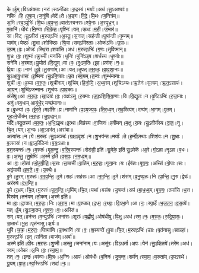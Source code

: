 

  
के।ई॒म्।विऽअ॑क्ताः।नरः॑।सऽनी॑ळाः।रु॒द्रस्य॑।मर्याः॑।अध॑।सु॒ऽअश्वाः॑॥  
नकिः॑।हि।ए॒षा॒म्।ज॒नूंषि॑।वेदे॑।ते।अ॒ङ्ग।वि॒द्रे॒।मि॒थः।ज॒नित्र॑म्॥  
अ॒भि।स्व॒ऽपूभिः॑।मि॒थः।व॒प॒न्त॒।वात॑ऽस्वनसः।श्ये॒नाः।अ॒स्पृ॒ध्र॒न्॥  
ए॒तानि॑।धीरः॑।नि॒ण्या।चि॒के॒त॒।पृश्निः॑।यत्।ऊधः॑।म॒ही।ज॒भार॑॥  
सा।विट्।सु॒ऽवीरा॑।म॒रुत्ऽभिः॑।अ॒स्तु॒।स॒नात्।सह॑न्ती।पुष्य॑न्ती।नृ॒म्णम्॥  
याम॑म्।येष्ठाः॑।शु॒भा।शोभि॑ष्ठाः।श्रि॒या।सम्ऽमि॑श्लाः।ओजः॑ऽभिः।उ॒ग्राः॥  
उ॒ग्रम्।वः॒।ओजः॑।स्थि॒रा।शवां॑सि।अध॑।म॒रुत्ऽभिः॑।ग॒णः।तुवि॑ष्मान्॥  
शु॒भ्रः।वः॒।शुष्मः॑।क्रुध्मी॑।मनां॑सि।धुनिः॑।मुनिः॑ऽइव।शर्ध॑स्य।धृ॒ष्णोः॥  
सने॑मि।अ॒स्मत्।यु॒योत॑।दि॒द्युम्।मा।वः॒।दुः॒ऽम॒तिः।इ॒ह।प्रण॑क्।नः॒॥  
प्रि॒या।वः॒।नाम॑।हु॒वे॒।तु॒राणा॑म्।आ।यत्।तृ॒पत्।म॒रु॒तः॒।वा॒व॒शा॒नाः॥  
सु॒ऽआ॒यु॒धासः॑।इ॒ष्मिणः॑।सु॒ऽनि॒ष्काः।उ॒त।स्व॒यम्।त॒न्वः॑।शुम्भ॑मानाः॥  
शुची॑।वः॒।ह॒व्या।म॒रु॒तः॒।शुची॑नाम्।शुचि॑म्।हि॒नो॒मि॒।अ॒ध्व॒रम्।शुचि॑ऽभ्यः।ऋ॒तेन॑।स॒त्यम्।ऋ॒त॒ऽसापः॑।आ॒य॒न्।शुचि॑ऽजन्मानः।शुच॑यः।पा॒व॒काः॥  
अंसे॑षु।आ।म॒रु॒तः॒।खा॒दयः॑।वः॒।वक्षः॑ऽसु।रु॒क्माः।उ॒प॒ऽशि॒श्रि॒या॒णाः।वि।वि॒द्युतः॑।न।वृ॒ष्टिऽभिः॑।रु॒चा॒नाः।अनु॑।स्व॒धाम् आयु॑धै॒र् यच्छ॑मानाः॥  
प्र।बु॒ध्न्या॑।वः॒।ई॒र॒ते॒।महां॑सि।प्र।नामा॑नि।प्र॒ऽय॒ज्य॒वः॒।ति॒र॒ध्व॒म्।स॒ह॒स्रिय॑म्।दम्य॑म्।भा॒गम्।ए॒तम्।गृ॒ह॒ऽमे॒धीय॑म्।म॒रु॒तः॒।जु॒ष॒ध्व॒म्॥  
यदि॑।स्तु॒तस्य॑।म॒रु॒तः॒।अ॒धि॒ऽइ॒थ।इ॒त्था।विप्र॑स्य।वा॒जिनः॑।हवी॑मन्।म॒क्षु।रा॒यः।सु॒ऽवीर्य॑स्य।दा॒त॒।नु।चि॒त्।यम्।अ॒न्यः।आ॒ऽदभ॑त्।अरा॑वा॥  
अत्या॑सः।न।ये।म॒रुतः॑।सु॒ऽअञ्चः॑।य॒क्ष॒ऽदृशः॑।न।शु॒भय॑न्त।मर्याः॑।ते।ह॒र्म्ये॒ऽस्थाः।शिश॑वः।न।शु॒भ्राः।व॒त्सासः॑।न।प्र॒ऽकी॒ळिनः॑।प॒यः॒ऽधाः॥  
द॒श॒स्यन्तः॑।नः॒।म॒रुतः॑।मृ॒ळ॒न्तु॒।व॒रि॒व॒स्यन्तः॑।रोद॑सी॒ इति॑।सु॒मेके॒ इति॑ सु॒ऽमेके॑।आ॒रे।गो॒ऽहा।नृ॒ऽहा।व॒धः।वः॒।अ॒स्तु॒।सु॒म्रेभिः॑।अ॒स्मे इति॑।व॒स॒वः॒।न॒म॒ध्व॒म्॥  
आ।वः॒।होता॑।जो॒ह॒वी॒ति॒।स॒त्तः।स॒त्राची॑।रा॒तिम्।म॒रु॒तः॒।गृ॒णा॒नः।यः।ईव॑तः।वृ॒ष॒णः॒।अस्ति॑।गो॒पाः।सः।अद्व॑यावी।ह॒व॒ते॒।वः॒।उ॒क्थैः॥  
इ॒मे।तु॒रम्।म॒रुतः॑।र॒म॒य॒न्ति॒।इ॒मे।सहः॑।सह॑सः।आ।न॒म॒न्ति॒।इ॒मे।शंस॑म्।व॒नु॒ष्य॒तः।नि।पा॒न्ति॒।गु॒रु।द्वेषः॑।अर॑रुषे।द॒ध॒न्ति॒॥  
इ॒मे।र॒ध्रम्।चि॒त्।म॒रुतः॑।जु॒न॒न्ति॒।भृमि॑म्।चि॒त्।यथा॑।वस॑वः।जु॒षन्त॑।अप॑।बा॒ध॒ध्व॒म्।वृ॒ष॒णः॒।तमां॑सि।ध॒त्त।विश्व॑म्।तन॑यम्।तो॒कम्।अ॒स्मे इति॑॥  
मा।वः॒।दा॒त्रात्।म॒रु॒तः॒।निः।अ॒रा॒म॒।मा।प॒श्चात्।द॒ध्म॒।र॒थ्यः॒।वि॒ऽभा॒गे।आ।नः॒।स्पा॒र्हे।भ॒ज॒त॒न॒।व॒स॒व्ये॑।यत्।ई॒म्।सु॒ऽजा॒तम्।वृ॒ष॒णः॒।वः॒।अस्ति॑॥  
सम्।यत्।हन॑न्त।म॒न्युऽभिः॑।जना॑सः।शूराः॑।य॒ह्वीषु॑।ओष॑धीषु।वि॒क्षु।अध॑।स्म॒।नः॒।म॒रु॒तः॒।रु॒द्रि॒या॒सः॒।त्रा॒तारः॑।भू॒त॒।पृत॑नासु।अ॒र्यः॥  
भूरि॑।च॒क्र॒।म॒रु॒तः॒।पित्र्या॑णि।उ॒क्थानि॑।या।वः॒।श॒स्यन्ते॑।पु॒रा।चि॒त्।म॒रुत्ऽभिः॑।उग्रः।पृत॑नासु।साळ्हा॑।म॒रुत्ऽभिः॑।इत्।सनि॑ता।वाज॑म्।अर्वा॑॥  
अ॒स्मे इति॑।वी॒रः।म॒रु॒तः॒।शु॒ष्मी।अ॒स्तु॒।जना॑नाम्।यः।असु॑रः।वि॒ऽध॒र्ता।अ॒पः।येन॑।सु॒ऽक्षि॒तये॑।तरे॑म।अध॑।स्वम्।ओकः॑।अ॒भि।वः॒।स्या॒म॒॥  
तत्।नः॒।इन्द्रः॑।वरु॑णः।मि॒त्रः।अ॒ग्निः।आपः॑।ओष॑धीः।व॒निनः॑।जु॒ष॒न्त॒।शर्म॑न्।स्या॒म॒।म॒रुता॑म्।उ॒पऽस्थे॑।यू॒यम्।पा॒त॒।स्व॒स्तिऽभिः॑।सदा॑।नः॒॥  
